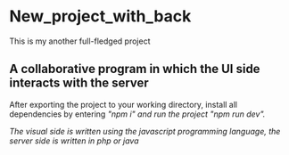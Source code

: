 # New_project_with_back

This is my another full-fledged project

## A collaborative program in which the UI side interacts with the server

After exporting the project to your working directory, install all dependencies by entering <i>"npm i" and run the project <i>"npm run dev".

The visual side is written using the javascript programming language, the server side is written in php or java
